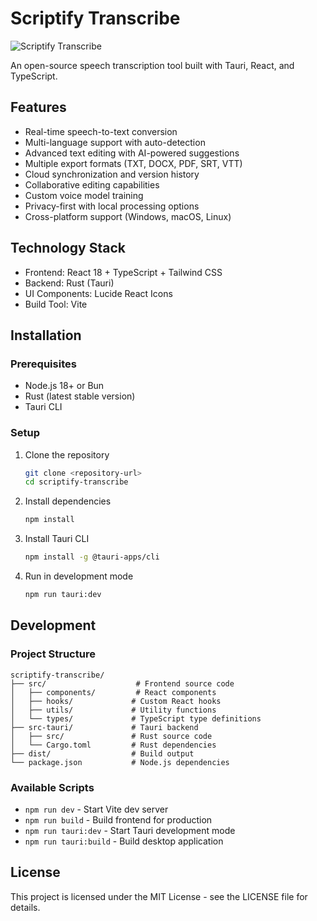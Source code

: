 # Scriptify Transcribe

![Scriptify Transcribe](dist/example.png)

An open-source speech transcription tool built with Tauri, React, and TypeScript.

## Features

- Real-time speech-to-text conversion
- Multi-language support with auto-detection
- Advanced text editing with AI-powered suggestions
- Multiple export formats (TXT, DOCX, PDF, SRT, VTT)
- Cloud synchronization and version history
- Collaborative editing capabilities
- Custom voice model training
- Privacy-first with local processing options
- Cross-platform support (Windows, macOS, Linux)

## Technology Stack

- Frontend: React 18 + TypeScript + Tailwind CSS
- Backend: Rust (Tauri)
- UI Components: Lucide React Icons
- Build Tool: Vite

## Installation

### Prerequisites

- Node.js 18+ or Bun
- Rust (latest stable version)
- Tauri CLI

### Setup

1. Clone the repository
   ```bash
   git clone <repository-url>
   cd scriptify-transcribe
   ```

2. Install dependencies
   ```bash
   npm install
   ```

3. Install Tauri CLI
   ```bash
   npm install -g @tauri-apps/cli
   ```

4. Run in development mode
   ```bash
   npm run tauri:dev
   ```

## Development

### Project Structure

```
scriptify-transcribe/
├── src/                    # Frontend source code
│   ├── components/         # React components
│   ├── hooks/             # Custom React hooks
│   ├── utils/             # Utility functions
│   └── types/             # TypeScript type definitions
├── src-tauri/             # Tauri backend
│   ├── src/               # Rust source code
│   └── Cargo.toml         # Rust dependencies
├── dist/                  # Build output
└── package.json           # Node.js dependencies
```

### Available Scripts

- `npm run dev` - Start Vite dev server
- `npm run build` - Build frontend for production
- `npm run tauri:dev` - Start Tauri development mode
- `npm run tauri:build` - Build desktop application


## License

This project is licensed under the MIT License - see the LICENSE file for details.

